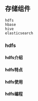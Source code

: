 

 ## 存储组件

 ```
hdfs
hbase
hive
elasticsearch
 ```

###  hdfs

#### hdfs介绍


#### hdfs特点

#### hdfs使用

#### hdfs编程
